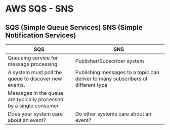 # AWS SQS - SNS 

## SQS (Simple Queue Services) SNS (Simple Notification Services)

SQS  | SNS
---- | -----
Queueing service for message processing | Publisher/Subscriber system
A system must poll the queue to discover new events. | Publishing messages to a topic can deliver to many subscribers of different type
Messages in the queue are typically processed by a single consumer | 
Does your system care about an event? | Do other systems care about an event?


